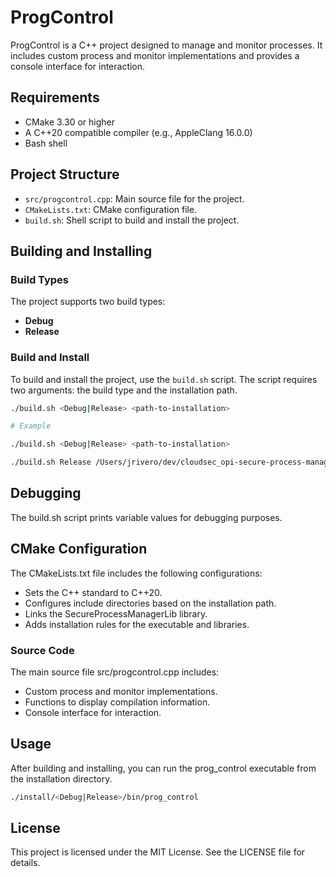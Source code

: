 # ProgControl

ProgControl is a C++ project designed to manage and monitor processes. It includes custom process and monitor implementations and provides a console interface for interaction.

## Requirements

- CMake 3.30 or higher
- A C++20 compatible compiler (e.g., AppleClang 16.0.0)
- Bash shell

## Project Structure

- `src/progcontrol.cpp`: Main source file for the project.
- `CMakeLists.txt`: CMake configuration file.
- `build.sh`: Shell script to build and install the project.

## Building and Installing

### Build Types

The project supports two build types:

- **Debug**
- **Release**

### Build and Install

To build and install the project, use the `build.sh` script. The script requires two arguments: the build type and the installation path.

```bash
./build.sh <Debug|Release> <path-to-installation>

# Example

./build.sh <Debug|Release> <path-to-installation>

./build.sh Release /Users/jrivero/dev/cloudsec_opi-secure-process-manager/install/
```

## Debugging
The build.sh script prints variable values for debugging purposes.


## CMake Configuration
The CMakeLists.txt file includes the following configurations:


- Sets the C++ standard to C++20.
- Configures include directories based on the installation path.
- Links the SecureProcessManagerLib library.
- Adds installation rules for the executable and libraries.
### Source Code
The main source file src/progcontrol.cpp includes:


- Custom process and monitor implementations.
- Functions to display compilation information.
- Console interface for interaction.

## Usage
After building and installing, you can run the prog_control executable from the installation directory.

```bash
./install/<Debug|Release>/bin/prog_control
```
## License
This project is licensed under the MIT License. See the LICENSE file for details.